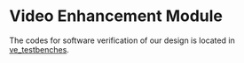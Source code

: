 # Video Enhancement Module
The codes for software verification of our design is located in [ve_testbenches](<video_enhancement/a. software testbench>).